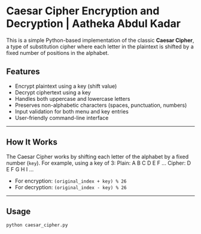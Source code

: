 # Caesar Cipher Encryption and Decryption | Aatheka Abdul Kadar

This is a simple Python-based implementation of the classic **Caesar Cipher**, a type of substitution cipher where each letter in the plaintext is shifted by a fixed number of positions in the alphabet.

## Features

- Encrypt plaintext using a key (shift value)
- Decrypt ciphertext using a key
- Handles both uppercase and lowercase letters
- Preserves non-alphabetic characters (spaces, punctuation, numbers)
- Input validation for both menu and key entries
- User-friendly command-line interface

---

## How It Works

The Caesar Cipher works by shifting each letter of the alphabet by a fixed number (`key`). For example, using a key of 3:
Plain: A B C D E F ...
Cipher: D E F G H I ...

- For encryption: `(original_index + key) % 26`
- For decryption: `(original_index - key) % 26`

---

## Usage
```bash
python caesar_cipher.py
```
